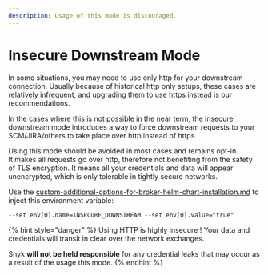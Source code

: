 ```yaml
---
description: Usage of this mode is discouraged.
---
```


# Insecure Downstream Mode

In some situations, you may need to use only http for your downstream connection. Usually because of historical http only setups, these cases are relatively infrequent, and upgrading them to use https instead is our recommendations.

In the cases where this is not possible in the near term, the insecure downstream mode introduces a way to force downstream requests to your SCM/JIRA/others to take place over http instead of https.

Using this mode should be avoided in most cases and remains opt-in.\
It makes all requests go over http, therefore not benefiting from the safety of TLS encryption. It means all your credentials and data will appear unencrypted, which is only tolerable in tightly secure networks.

Use the [custom-additional-options-for-broker-helm-chart-installation.md](custom-additional-options-for-broker-helm-chart-installation.md "mention") to inject this environment variable:

`--set env[0].name=INSECURE_DOWNSTREAM --set env[0].value="true"`



{% hint style="danger" %}
Using HTTP is highly insecure ! Your data and credentials will transit in clear over the network exchanges.

Snyk **will not be held responsible** for any credential leaks that may occur as a result of the usage this mode.
{% endhint %}
